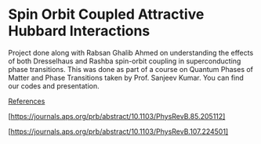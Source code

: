 # Spin Orbit Coupled Attractive Hubbard Interactions
Project done along with Rabsan Ghalib Ahmed on understanding the effects of both Dresselhaus and Rashba spin-orbit coupling in superconducting phase transitions. This was done as part of a course on Quantum Phases of Matter and Phase Transitions taken by Prof. Sanjeev Kumar. You can find our codes and presentation.

<ins>References</ins>

[https://journals.aps.org/prb/abstract/10.1103/PhysRevB.85.205112]

[https://journals.aps.org/prb/abstract/10.1103/PhysRevB.107.224501]
